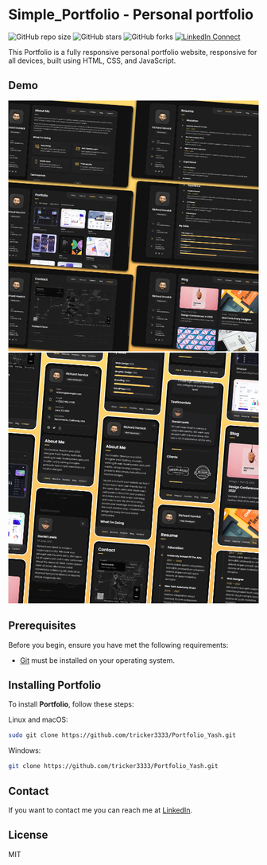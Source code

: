 # Simple_Portfolio - Personal portfolio

![GitHub repo size](https://img.shields.io/github/repo-size/tricker3333/Portfolio_Yash)
![GitHub stars](https://img.shields.io/github/stars/tricker3333/Portfolio_Yash?style=social)
![GitHub forks](https://img.shields.io/github/forks/tricker3333/Portfolio_Yash?style=social)
[![LinkedIn Connect](https://img.shields.io/static/v1?label=LinkedIn&message=Connect&color=0A66C2&style=social)](https://www.linkedin.com/in/yashkushwaha333/)


This Portfolio is a fully responsive personal portfolio website, responsive for all devices, built using HTML, CSS, and JavaScript.

## Demo

![vCard Desktop Demo](./website-demo-image/desktop.png "Desktop Demo")
![vCard Mobile Demo](./website-demo-image/mobile.png "Mobile Demo")

## Prerequisites

Before you begin, ensure you have met the following requirements:

* [Git](https://git-scm.com/downloads "Download Git") must be installed on your operating system.

## Installing Portfolio

To install **Portfolio**, follow these steps:

Linux and macOS:

```bash
sudo git clone https://github.com/tricker3333/Portfolio_Yash.git
```

Windows:

```bash
git clone https://github.com/tricker3333/Portfolio_Yash.git
```

## Contact

If you want to contact me you can reach me at [LinkedIn](https://www.linkedin.com/in/yashkushwaha333/).

## License

MIT
